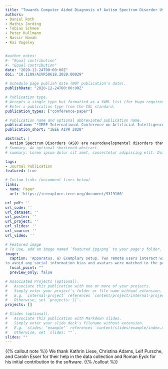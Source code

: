 ```yaml
---
title: "Towards Computer Aided Diagnosis of Autism Spectrum Disorder Using Virtual Environments"
authors:
- Daniel Roth
- Mathis Jording
- Tobias Schmee
- Peter Kullmann
- Nassir Navab
- Kai Vogeley


#author_notes:
#- "Equal contribution"
#- "Equal contribution"
date: "2020-12-24T00:00:00Z"
doi: "10.1109/AIVR50618.2020.00029"

# Schedule page publish date (NOT publication's date).
publishDate: "2020-12-24T00:00:00Z"

# Publication type.
# Accepts a single type but formatted as a YAML list (for Hugo requirements).
# Enter a publication type from the CSL standard.
publication_types: ["conference-paper"]

# Publication name and optional abbreviated publication name.
publication: "*IEEE International Conference on Artificial Intelligence and Virtual Reality (AIVR)*"
publication_short: "IEEE AIVR 2020"

abstract: |
  Autism Spectrum Disorders (ASD) are neurodevelopmental disorders that are associated with characteristic difficulties to express and interpret nonverbal behavior, such as social gaze behavior. The state of the art in diagnosis is the clinical interview that is time intensive for the clinicians and does not take into account any objective measures of behavior. We herewith propose an empirical approach that can potentially support diagnosis based on the assessment of nonverbal behavior in avatar-mediated interactions in virtual environments. In a first study, ASD individuals and a typically developed control group were interacting in dyads. Head motion, and eye gaze of both interlocutors were recorded, replicated to the avatars and displayed to the partner through a distributed virtual environment. The nonverbal behavior of both interaction partners was recorded, and resulting preprocessed data was classified with up to 92.9parcent classification accuracy, with the amount of eye area focus and the average horizontal gaze change being the most relevant features. We expect that such systems could improve the diagnostic assessment on the basis of objective measures of nonverbal behavior.
# Summary. An optional shortened abstract.
# summary: Lorem ipsum dolor sit amet, consectetur adipiscing elit. Duis posuere tellus ac convallis placerat. Proin tincidunt magna sed ex sollicitudin condimentum.

tags:
- Journal Publication
featured: true

# Custom links (uncomment lines below)
links:
- name: Paper
  url: 'https://ieeexplore.ieee.org/document/9319100'

url_pdf: ''
url_code: ''
url_dataset: ''
url_poster: ''
url_project: ''
url_slides: ''
url_source: ''
url_video: ''

# Featured image
# To use, add an image named `featured.jpg/png` to your page's folder. 
image:
  caption: 'Apparatus. a) Exemplary setup. Two remote users interact with each other via avatars. b) The avatars. Humanoid but abstracted avatars were chosen
to avoid any social information bias and avatars were matched to the participants gender.'
  focal_point: ""
  preview_only: false

# Associated Projects (optional).
#   Associate this publication with one or more of your projects.
#   Simply enter your project's folder or file name without extension.
#   E.g. `internal-project` references `content/project/internal-project/index.md`.
#   Otherwise, set `projects: []`.
projects: []

# Slides (optional).
#   Associate this publication with Markdown slides.
#   Simply enter your slide deck's filename without extension.
#   E.g. `slides: "example"` references `content/slides/example/index.md`.
#   Otherwise, set `slides: ""`.
slides: ""
---
```


{{% callout note %}}
We thank Kathrin Liese, Christina Adams, Leif Pursche, and Carolin Esser for their help in the data collection and Roman Eyck for his initial contribution to the software.
{{% /callout %}}



